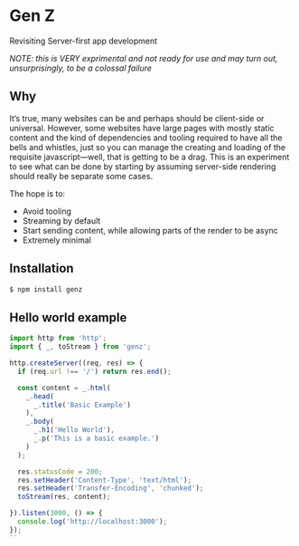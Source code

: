 # Gen Z

Revisiting Server-first app development

_NOTE: this is VERY exprimental and not ready for use and may turn out, unsurprisingly, to be a colossal failure_

## Why

It’s true, many websites can be and perhaps should be client-side or universal. However, some websites have large pages with mostly static content and the kind of dependencies and tooling required to have all the bells and whistles, just so you can manage the creating and loading of the requisite javascript—well, that is getting to be a drag. This is an experiment to see what can be done by starting by assuming server-side rendering should really be separate some cases.

The hope is to:

- Avoid tooling
- Streaming by default
- Start sending content, while allowing parts of the render to be async
- Extremely minimal


## Installation

```bash
$ npm install genz
```

## Hello world example

```javascript
import http from 'http';
import { _, toStream } from 'genz';

http.createServer((req, res) => {
  if (req.url !== '/') return res.end();

  const content = _.html(
    _.head(
      _.title('Basic Example')
    ),
    _.body(
      _.h1('Hello World'),
      _.p('This is a basic example.')
    )
  );

  res.statusCode = 200;
  res.setHeader('Content-Type', 'text/html');
  res.setHeader('Transfer-Encoding', 'chunked');
  toStream(res, content);

}).listen(3000, () => {
  console.log('http://localhost:3000');
});
``

